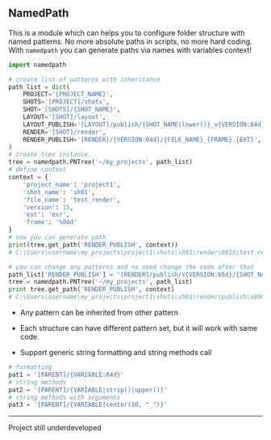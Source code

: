 ## NamedPath

This is a module which can helps you to configure folder structure with named patterns. 
No more absolute paths in scripts, no more hard coding. 
With `namedpath` you can generate paths via names with variables context!

```python
import namedpath

# create list of patterns with inheritance
path_list = dict(
    PROJECT='{PROJECT_NAME}',
    SHOTS='[PROJECT]/shots',
    SHOT='[SHOTS]/{SHOT_NAME}',
    LAYOUT='[SHOT]/layout',
    LAYOUT_PUBLISH='[LAYOUT]/publish/{SHOT_NAME|lower()}_v{VERSION:04d}/{SHOT_NAME|lower()}.exr',
    RENDER='[SHOT]/render',
    RENDER_PUBLISH='[RENDER]/{VERSION:04d}/{FILE_NAME}_{FRAME}.{EXT}',
)
# create tree instance
tree = namedpath.PNTree('~/my_projects', path_list)
# define context
context = {
    'project_name': 'project1',
    'shot_name': 'sh01',
    'file_name': 'test_render',
    'version': 15,
    'ext': 'exr',
    'frame': '%04d'
}
# now you can generate path
print(tree.get_path('RENDER_PUBLISH', context))
# C:\Users\username\my_projects\project1\shots\sh01\render\0015\test_render_%04d.exr

# you can change any patterns and no need change the code after that
path_list['RENDER_PUBLISH'] = '[RENDER]/publish/v{VERSION:05d}/{SHOT_NAME}_rnd_{FRAME}.{EXT}'
tree = namedpath.PNTree('~/my_projects', path_list)
print tree.get_path('RENDER_PUBLISH', context)
# C:\Users\username\my_projects\project1\shots\sh01\render\publish\v00015\sh01_rnd_%04d.exr
```

- Any  pattern can be inherited from other pattern

- Each structure can have different pattern set, but it will work with same code.

- Support generic string formatting and string methods call

```python
# formatting
pat1 = '[PARENT]/{VARIABLE:04d}'
# string methods
pat2 = '[PARENT]/{VARIABLE|strip()|upper()}'
# string methods with arguments
pat3 = '[PARENT]/{VARIABLE|center(10, "_")}'
```

-------
Project still underdeveloped
